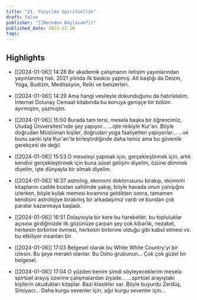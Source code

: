 ```yaml
---
title: "21. Yüzyılda Spiritüellik"
draft: false
publisher: "[[Nereden Başlasam?]]"
published_date: 2023-12-10
tags:
---
```



## Highlights
* [[2024-01-06]] 14:28  Bir akademik çalışmanın iletişim yayınlarından yayınlanmış hali. 2021 yılında ilk baskısı yapmış. Alt başlığı da Deizm, Yoga, Budizm, Meditasyon, Reiki ve benzerleri.

* [[2024-01-06]] 14:29  Ama hangi vesileyle dokunduğunu da hatırlatalım. İnternet Dolunay Cemaat kitabında bu konuya genişçe bir bölüm ayırmıştın, yazmıştın.

* [[2024-01-06]] 15:50  Burada tam tersi, mesela başka bir öğrencimiz, Uludağ Üniversitesi'nde şey yapıyor... ...işte reikiyle Kur'an. Böyle doğrudan Müslüman kişiler, doğrudan yoga faaliyetleri yapıyorlar... ...ve bunu sanki işte Kur'an'la birleştirdiğinde daha temiz ama bu güvenlik gerekçesi de değil.

* [[2024-01-06]] 15:53  O meseleyi yapmak için, gerçekleştirmek için, artık kendini gerçekleştirmek için buna süsel gelişim diyelim, özüne dönmek diyelim, işte dünyayla bir olmak diyelim.

* [[2024-01-06]] 16:37  astrolog, ekonomi doktorusunu bırakıp, ekonomi kitaplarını cadde bostan sahilinde yakıp, böyle havada onun yanışığını izlerken, böyle kulak memesi kıvamına geldikten sonra, tamamen kendisini astrolojiye bırakmış bir arkadaşımız vardı ve bundan çok paralar kazanmaya başladı.

* [[2024-01-06]] 16:51  Dolayısıyla bir kere bu hareketler, bu topluluklar açısına girdiğinizde ilk gözünüze çarpan şey çok kibarlık, nezaket, herkesin birbirine övmesi, herkesin birbirine olduğu gibi kabul etmesi vs. bu etkiliyor insanları bir.

* [[2024-01-06]] 17:03  Belgesel olarak bu White White Country'yi bir izlesin. Bu şeye meraklı olanlar. Bu Osho grubunun... Çok çok güzel bir belgesel.

* [[2024-01-06]] 17:04  O yüzden benim şimdi söyleyeceklerim mesela spirtüel arayış üzerine çalışmalardan ziyade... ...spirtüel arayıştaki kişilerin okudukları kitaplar. Bazı klasikler var. Böyle buyurdu Zerdüş, Simiyacı... Daha kurgu sevenler için, ağır kurgu sevenler için...

